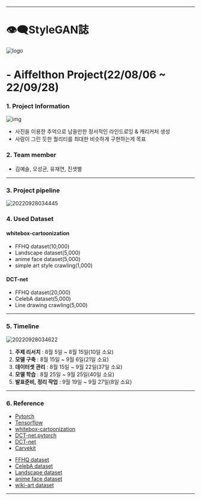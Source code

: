 -----

# 👁️‍🗨️StyleGAN誌
![logo](https://user-images.githubusercontent.com/100528803/192602362-f3ad4763-1ccd-45d6-91ca-144455a38c6e.png)

# - Aiffelthon Project(22/08/06 ~ 22/09/28)
### 1. Project Information
![img](https://i.ibb.co/C7Gyc9L/190-7.gif)
- 사진을 이용한 추억으로 남을만한 정서적인 라인드로잉 & 캐리커처 생성
- 사람이 그린 듯한 퀄리티를 최대한 비슷하게 구현하는게 목표

### 2. Team member
- 김예슬, 오성균, 유재연, 진샛별

-----

### 3. Project pipeline
![20220928034445](https://user-images.githubusercontent.com/100528803/192610325-081184bc-f637-4ea9-935d-ceddd708d7cf.png)

### 4. Used Dataset
#### whitebox-cartoonization
- FFHQ dataset(10,000)
- Landscape dataset(5,000)
- anime face dataset(5,000) 
- simple art style crawling(1,000)

#### DCT-net
- FFHQ dataset(20,000)
- CelebA dataset(5,000)
- Line drawing crawling(5,000) 

-----

### 5. Timeline
![20220928034622](https://user-images.githubusercontent.com/100528803/192610561-69965ac8-cb24-4910-bb05-aac6348517fc.png)

1. **주제 리서치** : 8월 5일 ~ 8월 15일(10일 소요)
2. **모델 구축** : 8월 15일 ~ 9월 6일(21일 소요)
3. **데이터셋 관리** : 8월 15일 ~ 9월 22일(37일 소요)
4. **모델 학습** : 8월 25일 ~ 9월 25일(40일 소요)
5. **발표준비, 정리 작업** : 9월 19일 ~ 9월 27일(8일 소요)

-----

### 6. Reference
- [Pytorch](https://github.com/pytorch/pytorch)
- [Tensorflow](https://github.com/tensorflow/tensorflow)
- [whitebox-cartoonization](https://github.com/SystemErrorWang/White-box-Cartoonization)
- [DCT-net.pytorch](https://github.com/LeslieZhoa/DCT-NET.Pytorch)
- [DCT-net](https://github.com/menyifang/DCT-Net)
- [Carvekit](https://github.com/carekit-apple/CareKit)

* [FFHQ dataset](https://github.com/NVlabs/ffhq-dataset)
* [CelebA dataset](http://mmlab.ie.cuhk.edu.hk/projects/CelebA.html)
* [Landscape dataset](https://github.com/mahmoudnafifi/HistoGAN)
* [anime face dataset](https://github.com/bchao1/Anime-Face-Dataset)
* [wiki-art dataset](https://github.com/cs-chan/ArtGAN/blob/master/WikiArt%20Dataset/README.md)

-----
